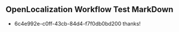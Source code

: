 ## OpenLocalization Workflow Test MarkDown

* 6c4e992e-c0ff-43cb-84d4-f7f0db0bd200 
thanks!



<!--HONumber=Jan16_HO3-->
